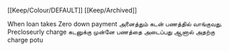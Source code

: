 [[Keep/Colour/DEFAULT]] [[Keep/Archived]] 

When loan takes
Zero down payment  அனைத்தும் கடன் பணத்தில் வாங்குவது.
Precloseurly  charge கடனுக்கு முன்னே பணத்தை அடைப்பது ஆனால் அதற்கு charge potu 
